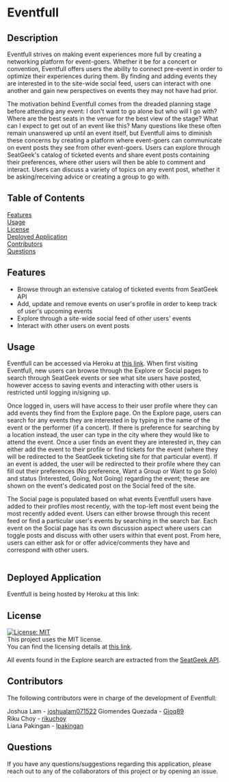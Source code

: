 # Eventfull

  ## Description
  Eventfull strives on making event experiences more full by creating a networking platform for event-goers. Whether it be for a concert or convention, Eventfull offers users the ability to connect pre-event in order to optimize their experiences during them. By finding and adding events they are interested in to the site-wide social feed, users can interact with one another and gain new perspectives on events they may not have had prior.

The motivation behind Eventfull comes from the dreaded planning stage before attending any event: I don't want to go alone but who will I go with? Where are the best seats in the venue for the best view of the stage? What can I expect to get out of an event like this? Many questions like these often remain unanswered up until an event itself, but Eventfull aims to diminish these concerns by creating a platform where event-goers can communicate on event posts they see from other event-goers. Users can explore through SeatGeek's catalog of ticketed events and share event posts containing their preferences, where other users will then be able to comment and interact. Users can discuss a variety of topics on any event post, whether it be asking/receiving advice or creating a group to go with. 

  ## Table of Contents
  [Features](#features)\
  [Usage](#usage)\
  [License](#license)\
  [Deployed Application](#deployed)\
  [Contributors](#contributors)\
  [Questions](#questions)

## Features <a name ='features'></a>
- Browse through an extensive catalog of ticketed events from SeatGeek API
- Add, update and remove events on user's profile in order to keep track of user's upcoming events
- Explore through a site-wide social feed of other users' events
- Interact with other users on event posts

## Usage <a name ='usage'></a>
Eventfull can be accessed via Heroku at [this link](). When first visiting Eventfull, new users can browse through the Explore or Social pages to search through SeatGeek events or see what site users have posted, however access to saving events and interacting with other users is restricted until logging in/signing up.    
    
Once logged in, users will have access to their user profile where they can add events they find from the Explore page. On the Explore page, users can search for any events they are interested in by typing in the name of the event or the performer (if a concert). If there is preference for searching by a location instead, the user can type in the city where they would like to attend the event. Once a user finds an event they are interested in, they can either add the event to their profile or find tickets for the event (where they will be redirected to the SeatGeek ticketing site for that particular event). If an event is added, the user will be redirected to their profile where they can fill out their preferences (No preference, Want a Group or Want to go Solo) and status (Interested, Going, Not Going) regarding the event; these are shown on the event's dedicated post on the Social feed of the site.   
    
The Social page is populated based on what events Eventfull users have added to their profiles most recently, with the top-left most event being the most recently added event. Users can either browse through this recent feed or find a particular user's events by searching in the search bar. Each event on the Social page has its own discussion aspect where users can toggle posts and discuss with other users within that event post. From here, users can either ask for or offer advice/comments they have and correspond with other users.
    
![]()

## Deployed Application <a name ='deployed'></a>
Eventfull is being hosted by Heroku at this link: 

  ## License <a name ='license'></a>
  [![License: MIT](https://img.shields.io/badge/License-MIT-yellow.svg)](https://opensource.org/licenses/MIT)\
  This project uses the MIT license.\
  You can find the licensing details at [this link](https://opensource.org/license/mit/).

  All events found in the Explore search are extracted from the [SeatGeek API](https://platform.seatgeek.com/).

  ## Contributors <a name ='contributors'></a>
  The following contributors were in charge of the development of Eventfull:

  Joshua Lam - [joshualam071522](https://github.com/joshualam071522)
  Giomendes Quezada - [Gioq89](https://github.com/Gioq89)  
  Riku Choy - [rikuchoy](https://github.com/rikuchoy)  
  Liana Pakingan - [lpakingan](https://github.com/lpakingan)  

  ## Questions <a name ='questions'></a>
  If you have any questions/suggestions regarding this application, please reach out to any of the collaborators of this project or by opening an issue.

